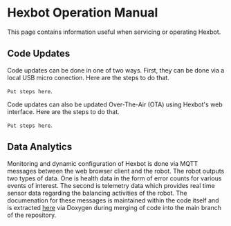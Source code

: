 # Hexbot Operation Manual

This page contains information useful when servicing or operating Hexbot.

## Code Updates

Code updates can be done in one of two ways. First, they can be done via a local USB micro conection. Here are the steps to do that.

```Put steps here```.

Code updates can also be updated Over-The-Air (OTA) using Hexbot's web interface. Here are the steps to do that.

```Put steps here```.
 
## Data Analytics

Monitoring and dynamic configuration of Hexbot is done via MQTT messages between the web browser client and the robot. The robot outputs two types of data. One is health data in the form of error counts for various events of interest. The second is telemetry data which provides real time sensor data regarding the balancing activities of the robot. The documenation for these messages is maintained within the code itself and is extracted [here]() via Doxygen during merging of code into the main branch of the repository. 
